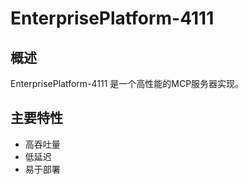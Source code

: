 # EnterprisePlatform-4111

## 概述

EnterprisePlatform-4111 是一个高性能的MCP服务器实现。

## 主要特性

- 高吞吐量
- 低延迟
- 易于部署
